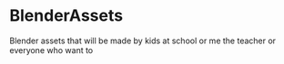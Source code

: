 # BlenderAssets
Blender assets that will be made by kids at school or me the teacher or everyone who want to
